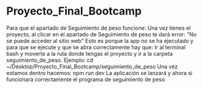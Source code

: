 # Proyecto_Final_Bootcamp
Para que el apartado de Seguimiento de peso funcione:
Una vez tienes el proyecto, al clicar en el apartado de Seguimiento de peso te dará error: "No se puede acceder al sitio web"
Esto es porque la app no se ha ejecutado y para que se ejecute y que se abra correctamente hay que:
Ir al terminal bash y moverte a la ruta donde tengas el proyecto y ir a la carpeta seguimiento_de_peso.
 Ejemplo: cd ~/Desktop/Proyecto_Final_Bootcamp/seguimiento_de_peso
Una vez estamos dentro hacemos: npm run dev
La aplicación se lanzará y ahora si funcionará correctamente el programa de seguimiento de peso